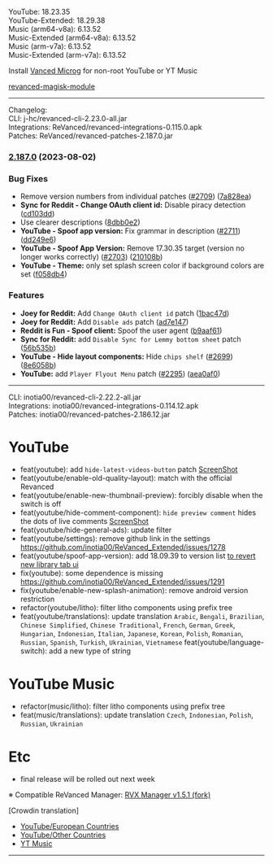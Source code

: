 YouTube: 18.23.35  
YouTube-Extended: 18.29.38  
Music (arm64-v8a): 6.13.52  
Music-Extended (arm64-v8a): 6.13.52  
Music (arm-v7a): 6.13.52  
Music-Extended (arm-v7a): 6.13.52  

Install [Vanced Microg](https://github.com/TeamVanced/VancedMicroG/releases) for non-root YouTube or YT Music  

[revanced-magisk-module](https://github.com/j-hc/revanced-magisk-module)  

---
Changelog:  
CLI: j-hc/revanced-cli-2.23.0-all.jar  
Integrations: ReVanced/revanced-integrations-0.115.0.apk  
Patches: ReVanced/revanced-patches-2.187.0.jar  

### [2.187.0](https://github.com/ReVanced/revanced-patches/compare/v2.186.0...v2.187.0) (2023-08-02)
### Bug Fixes
* Remove version numbers from individual patches ([#2709](https://github.com/ReVanced/revanced-patches/issues/2709)) ([7a828ea](https://github.com/ReVanced/revanced-patches/commit/7a828ea8826864505fac9b2bdb3a1261d9f4dc35))
* **Sync for Reddit - Change OAuth client id:** Disable piracy detection ([cd103dd](https://github.com/ReVanced/revanced-patches/commit/cd103dd9b8ff2667246d4abaf75577f28bf1a11b))
* Use clearer descriptions ([8dbb0e2](https://github.com/ReVanced/revanced-patches/commit/8dbb0e212e8ceeb0381a3509e45afca095ddee53))
* **YouTube - Spoof app version:** Fix grammar in description ([#2711](https://github.com/ReVanced/revanced-patches/issues/2711)) ([dd249e6](https://github.com/ReVanced/revanced-patches/commit/dd249e62243e57733a6ff4d3a17d30db0e08a84d))
* **YouTube - Spoof App Version:** Remove 17.30.35 target (version no longer works correctly) ([#2703](https://github.com/ReVanced/revanced-patches/issues/2703)) ([210108b](https://github.com/ReVanced/revanced-patches/commit/210108bd8f86f583f5cd5d5538480b76d51d7776))
* **YouTube - Theme:** only set splash screen color if background colors are set ([f058db4](https://github.com/ReVanced/revanced-patches/commit/f058db4ba4300400ac92b4a9790708eb8bde7092))
### Features
* **Joey for Reddit:** Add `Change OAuth client id` patch ([1bac47d](https://github.com/ReVanced/revanced-patches/commit/1bac47df889b5221bef1c03e652f894be8d39385))
* **Joey for Reddit:** Add `Disable ads` patch ([ad7e147](https://github.com/ReVanced/revanced-patches/commit/ad7e14771208dcab08fd6dc29403b1a4cf602111))
* **Reddit is Fun - Spoof client:** Spoof the user agent ([b9aaf61](https://github.com/ReVanced/revanced-patches/commit/b9aaf610ad9f1f45a72265a3782d2cf996020139))
* **Sync for Reddit:** add `Disable Sync for Lemmy bottom sheet` patch ([56b535b](https://github.com/ReVanced/revanced-patches/commit/56b535b2a136d4b0afbddf2c8e251889c2555056))
* **YouTube - Hide layout components:** Hide `chips shelf` ([#2699](https://github.com/ReVanced/revanced-patches/issues/2699)) ([8e6058b](https://github.com/ReVanced/revanced-patches/commit/8e6058b62350b3d14d79e6fe52b0ad781b66b5de))
* **YouTube:** add `Player Flyout Menu` patch ([#2295](https://github.com/ReVanced/revanced-patches/issues/2295)) ([aea0af0](https://github.com/ReVanced/revanced-patches/commit/aea0af059784ae4820a0e73ff91f97bbc3ebc4c7))

---
CLI: inotia00/revanced-cli-2.22.2-all.jar  
Integrations: inotia00/revanced-integrations-0.114.12.apk  
Patches: inotia00/revanced-patches-2.186.12.jar  

YouTube
==
- feat(youtube): add `hide-latest-videos-button` patch [ScreenShot](https://imgur.com/a/VT7Rd2L)
- feat(youtube/enable-old-quality-layout): match with the official Revanced
- feat(youtube/enable-new-thumbnail-preview): forcibly disable when the switch is off
- feat(youtube/hide-comment-component): `hide preview comment` hides the dots of live comments [ScreenShot](https://imgur.com/a/THMek2L)
- feat(youtube/hide-general-ads): update filter
- feat(youtube/settings): remove github link in the settings https://github.com/inotia00/ReVanced_Extended/issues/1278
- feat(youtube/spoof-app-version): add 18.09.39 to version list [to revert new library tab ui](https://github.com/inotia00/ReVanced_Extended/issues/630)
- fix(youtube): some dependence is missing https://github.com/inotia00/ReVanced_Extended/issues/1291
- fix(youtube/enable-new-splash-animation): remove android version restriction
- refactor(youtube/litho): filter litho components using prefix tree
- feat(youtube/translations): update translation
`Arabic`, `Bengali`, `Brazilian`, `Chinese Simplified`, `Chinese Traditional`, `French`, `German`, `Greek`, `Hungarian`, `Indonesian`, `Italian`, `Japanese`, `Korean`, `Polish`, `Romanian`, `Russian`, `Spanish`, `Turkish`, `Ukrainian`, `Vietnamese`
feat(youtube/language-switch): add a new type of string


YouTube Music
==
- refactor(music/litho): filter litho components using prefix tree
- feat(music/translations): update translation
`Czech`, `Indonesian`, `Polish`, `Russian`, `Ukrainian`


Etc
==
- final release will be rolled out next week


※ Compatible ReVanced Manager: [RVX Manager v1.5.1 (fork)](https://github.com/inotia00/revanced-manager/releases/tag/v1.5.1)

[Crowdin translation]
- [YouTube/European Countries](https://crowdin.com/project/revancedextendedeu)
- [YouTube/Other Countries](https://crowdin.com/project/revancedextended)
- [YT Music](https://crowdin.com/project/revanced-music-extended)

---  
